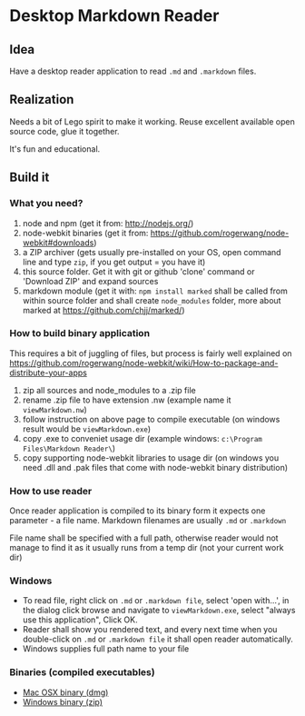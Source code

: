 Desktop Markdown Reader
=====================

## Idea

Have a desktop reader application to read `.md` and `.markdown` files.

## Realization

Needs a bit of Lego spirit to make it working. Reuse excellent available open source code, glue it together.

It's fun and educational.

## Build it

### What you need?

1. node and npm (get it from: http://nodejs.org/)
1. node-webkit binaries (get it from: https://github.com/rogerwang/node-webkit#downloads)
1. a ZIP archiver (gets usually pre-installed on your OS, open command line and type `zip`, if you get output = you have it)
1. this source folder. Get it with git or github 'clone' command or 'Download ZIP' and expand sources 
1. markdown module (get it with: `npm install marked` shall be called from within source folder and shall create `node_modules` folder, more about marked at https://github.com/chjj/marked/) 

### How to build binary application

This requires a bit of juggling of files, but process is fairly well explained on https://github.com/rogerwang/node-webkit/wiki/How-to-package-and-distribute-your-apps 

1. zip all sources and node_modules to a .zip file
2. rename .zip file to have extension .nw (example name it `viewMarkdown.nw`)
3. follow instruction on above page to compile executable (on windows result would be `viewMarkdown.exe`)
4. copy .exe to conveniet usage dir (example windows: `c:\Program Files\Markdown Reader\`)
4. copy supporting node-webkit libraries to usage dir (on windows you need .dll and .pak files that come with node-webkit binary distribution)

### How to use reader

Once reader application is compiled to its binary form it expects one parameter - a file name. Markdown filenames are usually `.md` or `.markdown`

File name shall be specified with a full path, otherwise reader would not manage to find it as it usually runs from a temp dir (not your current work dir)

### Windows

- To read file, right click on `.md` or `.markdown file`, select 'open with...', in the dialog click browse and navigate to `viewMarkdown.exe`, select "always use this application", Click OK.
- Reader shall show you rendered text, and every next time when you double-click on `.md` or `.markdown file` it shall open reader automatically.
- Windows supplies full path name to your file

### Binaries (compiled executables)

- [Mac OSX binary (dmg)](https://s3-eu-west-1.amazonaws.com/ljgww.opensource/DesktopMarkdownReader/OSX/DesktopMarkdownReader.dmg "disk image binary")
- [Windows binary (zip)](https://s3-eu-west-1.amazonaws.com/ljgww.opensource/DesktopMarkdownReader/WIN/DesktopMarkdownReader.zip)

